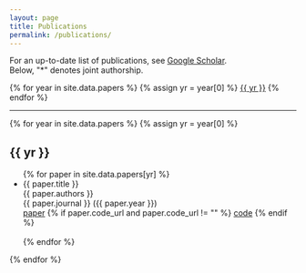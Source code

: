 ```yaml
---
layout: page
title: Publications
permalink: /publications/
---
```


<p>For an up-to-date list of publications, see <a href="https://scholar.google.com/citations?user=Tyl65TEAAAAJ&hl=en">Google Scholar</a>.<br/>Below, "*" denotes joint authorship.</p>

<div class="year-buttons">
{% for year in site.data.papers %}
 {% assign yr = year[0] %}
 <a href="" class="year-button">{{ yr }}</a>
{% endfor %}
</div>

<hr>
<div class="resume-item">
	{% for year in site.data.papers %}
	{% assign yr = year[0] %}
	<h2>{{ yr }}</h2>
	<ul class="papers-list">
	  {% for paper in site.data.papers[yr] %}
	  <li class="paper-item">
	    <span class="paper-title">{{ paper.title }}</span><br>
	    <span class="paper-authors">{{ paper.authors }}</span><br>
	    <span class="paper-journal">{{ paper.journal }} ({{ paper.year }})</span><br>
	    <a href="{{ paper.paper_url }}" class="paper-url">paper</a>
	    {% if paper.code_url and paper.code_url != "" %}
	    <a href="{{ paper.code_url }}" class="paper-url">code</a>
	    {% endif %}
	  </li><br>
	{% endfor %}
	</ul>
	{% endfor %}
</div>
